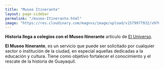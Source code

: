 ```yaml
---
title: "Museo Itinerante"
layout: page-sidebar
permalink: "/museo-Itinerante.html"
image: "https://res.cloudinary.com/magnvs/image/upload/v1579977932/v9768rk8dmhstbx1y0cr.jpg"
---
```

**Historia llega a colegios con el Museo Itinerante** <i class="fa fa-heart text-danger"></i> artículo de [El Universo](//www.museoarteyciudad.com/2020/01/25/charlas-estudiantes-28/).

**El Museo Itinerante**, es un servicio que puede ser solicitado por cualquier sector o institución de la ciudad, en especial aquellas dedicadas a la educación y cultura. Tiene como objetivo fortalecer el conocimiento y el rescate de la historia de Guayaquil.
